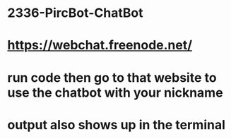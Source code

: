 # 2336-PircBot-ChatBot

# https://webchat.freenode.net/
# run code then go to that website to use the chatbot with your nickname
# output also shows up in the terminal
